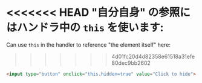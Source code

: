 <<<<<<< HEAD
"自分自身" の参照にはハンドラ中の `this` を使います:
=======
Can use `this` in the handler to reference "the element itself" here:
>>>>>>> 4d01fc20d4d82358e61518a31efe80dec9bb2602

```html run height=50
<input type="button" onclick="this.hidden=true" value="Click to hide">
```
